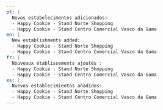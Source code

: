 ```yaml
---
pt: |
  Novos estabelecimentos adicionados:
  - Happy Cookie - Stand Norte Shopping
  - Happy Cookie - Stand Centro Comercial Vasco da Gama
en: |
  New establishments added:
  - Happy Cookie - Stand Norte Shopping
  - Happy Cookie - Stand Centro Comercial Vasco da Gama
fr: |
  Nouveaux établissements ajoutés :
  - Happy Cookie - Stand Norte Shopping
  - Happy Cookie - Stand Centro Comercial Vasco da Gama
es: |
  Nuevos establecimientos añadidos:
  - Happy Cookie - Stand Norte Shopping
  - Happy Cookie - Stand Centro Comercial Vasco da Gama
---
```

